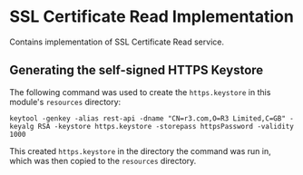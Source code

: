 # SSL Certificate Read Implementation

Contains implementation of SSL Certificate Read service.

## Generating the self-signed HTTPS Keystore

The following command was used to create the `https.keystore` in this module's `resources` directory:

```shell
keytool -genkey -alias rest-api -dname "CN=r3.com,O=R3 Limited,C=GB" -keyalg RSA -keystore https.keystore -storepass httpsPassword -validity 1000
```

This created `https.keystore` in the directory the command was run in, which was then copied to the `resources` directory.